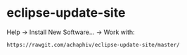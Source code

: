 eclipse-update-site
===================

Help -> Install New Software... -> Work with:

`https://rawgit.com/achaphiv/eclipse-update-site/master/`
